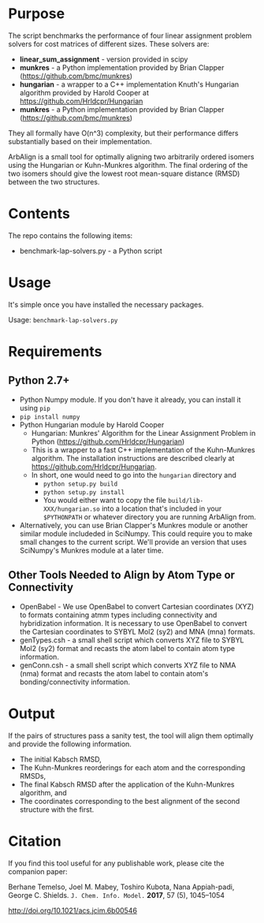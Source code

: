 # Purpose

The script benchmarks the performance of four linear assignment problem solvers
for cost matrices of different sizes.  These solvers are:

* **linear_sum_assignment** - version provided in scipy
* **munkres** - a Python implementation provided by Brian Clapper (https://github.com/bmc/munkres)
* **hungarian** - a wrapper to a C++ implementation Knuth's Hungarian algorithm provided by Harold Cooper at https://github.com/Hrldcpr/Hungarian
* **munkres** - a Python implementation provided by Brian Clapper (https://github.com/bmc/munkres)

 They all formally have O(n^3) complexity, but their performance differs substantially based on
 their implementation.

ArbAlign is a small tool for optimally aligning two arbitrarily ordered isomers using the
Hungarian or Kuhn-Munkres algorithm. The final ordering of the two isomers should give the lowest
root mean-square distance (RMSD) between the two structures.

# Contents
The repo contains the following items:
* benchmark-lap-solvers.py - a Python script

# Usage
It's simple once you have installed the necessary packages.

Usage: `benchmark-lap-solvers.py`


# Requirements
## Python 2.7+
* Python Numpy module. If you don't have it already, you can install it using `pip`
 * `pip install numpy`
* Python Hungarian module by Harold Cooper
  * Hungarian: Munkres' Algorithm for the Linear Assignment Problem in Python (https://github.com/Hrldcpr/Hungarian)
  * This is a wrapper to a fast C++ implementation of the Kuhn-Munkres algorithm. The installation instructions are described clearly at https://github.com/Hrldcpr/Hungarian.
  * In short, one would need to go into the `hungarian` directory and
    * `python setup.py build`  
    * `python setup.py install`
    * You would either want to copy the file `build/lib-XXX/hungarian.so` into a location that's
      included in your `$PYTHONPATH` or whatever directory you are running ArbAlign from.
* Alternatively, you can use Brian Clapper's Munkres module or another similar module includeded in SciNumpy. This could require you to make small changes to the current script. We'll provide an version that uses SciNumpy's Munkres module at a later time.

## Other Tools Needed to Align by Atom Type or Connectivity
* OpenBabel - We use OpenBabel to convert Cartesian coordinates (XYZ) to formats containing atmm types including connectivity and hybridization information. It is necessary to use OpenBabel to convert the Cartesian coordinates to SYBYL Mol2 (sy2) and MNA (mna) formats.
* genTypes.csh - a small shell script which converts XYZ file to SYBYL Mol2 (sy2) format and recasts the atom label to contain atom type information.
* genConn.csh - a small shell script which converts XYZ file to NMA (nma) format and recasts the atom label to contain atom's bonding/connectivity information.


# Output
If the pairs of structures pass a sanity test, the tool will align them optimally and provide the
following information.
* The initial Kabsch RMSD,
* The Kuhn-Munkres reorderings for each atom and the corresponding RMSDs,
* The final Kabsch RMSD after the application of the Kuhn-Munkres algorithm, and
* The coordinates corresponding to the best alignment of the second structure with the first.

# Citation
If you find this tool useful for any publishable work, please cite the companion paper:

Berhane Temelso, Joel M. Mabey, Toshiro Kubota, Nana Appiah-padi, George C. Shields.  `J. Chem. Info. Model.` **2017**, 57 (5), 1045–1054

http://doi.org/10.1021/acs.jcim.6b00546
